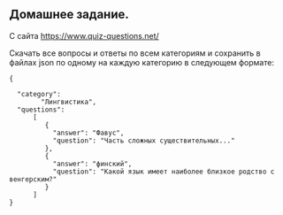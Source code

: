 ## Домашнее задание.

С сайта https://www.quiz-questions.net/

Скачать все вопросы и ответы по всем категориям и сохранить в файлах json по одному на каждую категорию в следующем формате:

    { 

      "category": 
            "Лингвистика", 
      "questions": 
          [
             {
               "answer": "Фавус", 
               "question": "Часть сложных существительных..."
             }, 
             {
               "answer": "финский", 
               "question": "Какой язык имеет наиболее близкое родство с венгерским?"
             }
          ]
    }


